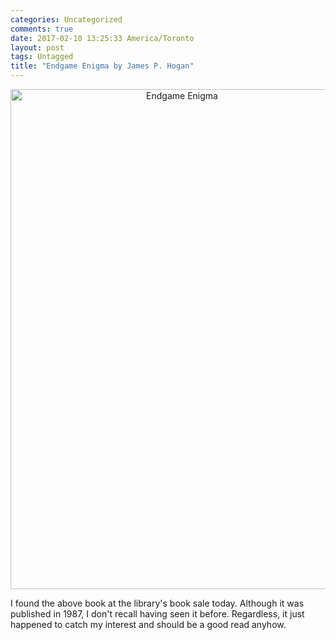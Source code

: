 ```yaml
---
categories: Uncategorized
comments: true
date: 2017-02-10 13:25:33 America/Toronto
layout: post
tags: Untagged
title: "Endgame Enigma by James P. Hogan"
---
```


<div style="text-align:center;">
  <a href="http://assets.forces.army/images/blog/2017-02-10-endgame-enigma/2017-02-10_12-26-50_2751x4128.jpeg" target="_blank" title="Endgame Enigma"><img alt="Endgame Enigma" height="800" src="http://assets.forces.army/images/blog/2017-02-10-endgame-enigma/2017-02-10_12-26-50_0533x0800.jpg" style="border: 0px; float: center;" width="533" /></a>
</div>

I found the above book at the library's book sale today. Although it was published in 1987, I don't recall having seen it before. Regardless, it just happened to catch my interest and should be a good read anyhow.
